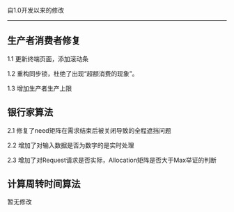 自1.0开发以来的修改

---

## 生产者消费者修复

1.1 更新终端页面，添加滚动条

1.2 重构同步锁，杜绝了出现“超额消费的现象”。

1.3 增加生产者生产上限

## 银行家算法

2.1 修复了need矩阵在需求结束后被关闭导致的全程遮挡问题

2.2 增加了对输入数据是否为数字的是实时处理

2.3 增加了对Request请求是否实际，Allocation矩阵是否大于Max举证的判断

## 计算周转时间算法

暂无修改

